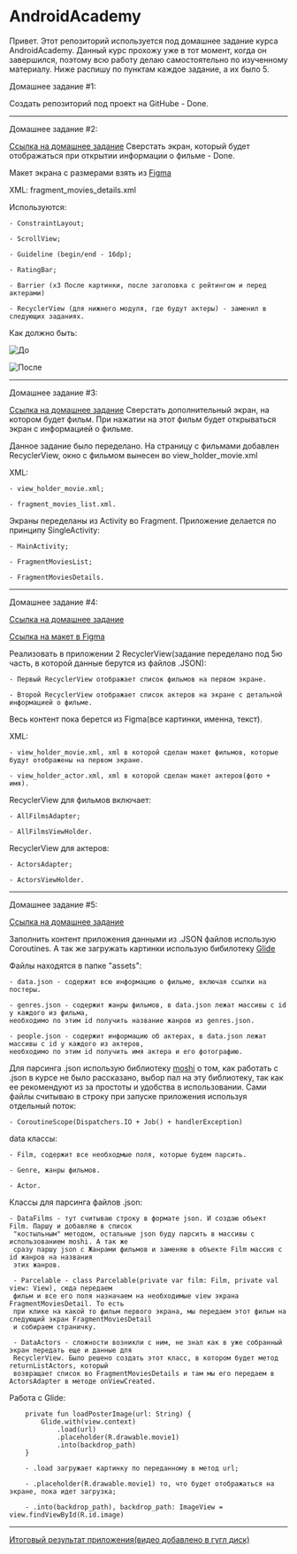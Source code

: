 # AndroidAcademy
Привет. Этот репозиторий используется под домашнее задание курса AndroidAcademy. Данный курс прохожу
уже в тот момент, когда он завершился, поэтому всю работу делаю самостоятельно по изученному материалу.
Ниже распишу по пунктам каждое задание, а их было 5.

Домашнее задание #1:

Создать репозиторий под проект на GitHube - Done.

----------------------------------------------------------------------------------------------------

Домашнее задание #2:

[Ссылка на домашнее задание](https://docs.google.com/document/d/e/2PACX-1vQ0axff0WGoR9pgNA-QnYHQFy_Vc6yzqTjPNesRIpEYY89p3OzBqd0SJVgQxHJ7isxxjL2hXWo8_8Fp/pub)
Сверстать экран, который будет отображаться при открытии информации о фильме - Done.

Макет экрана с размерами взять из [Figma](https://www.figma.com/file/p3e0HZexHmxwQaN9NcwAD9/Android-Academy?node-id=0%3A72)

XML: fragment_movies_details.xml

Используются:

    - ConstraintLayout;

    - ScrollView;

    - Guideline (begin/end - 16dp);

    - RatingBar;

    - Barrier (x3 После картинки, после заголовка с рейтингом и перед актерами)

    - RecyclerView (для нижнего модуля, где будут актеры) - заменил в следующих заданиях.

Как должно быть:

![До](https://github.com/Semyon-Ivakaev/AndroidAcademy/tree/master/readme_image/homework1.png)

![После](https://github.com/Semyon-Ivakaev/AndroidAcademy/tree/master/readme_image/homework1_done.png)

---------------------------------------------------------------------------------------------------

Домашнее задание #3:

[Ссылка на домашнее задание](https://docs.google.com/document/d/e/2PACX-1vRinJc51_6FSPPjN11LvWY8sJmL44uQzeks2wpg-OtptXXhV4I48aGWsHsuVbsHIbPdSB1xfNvQZPJ_/pub)
Сверстать дополнительный экран, на котором будет фильм. При нажатии на этот фильм будет открываться
экран с информацией о фильме.

Данное задание было переделано. На страницу с фильмами добавлен RecyclerView, окно с фильмом
вынесен во view_holder_movie.xml

XML:

    - view_holder_movie.xml;

    - fragment_movies_list.xml.

Экраны переделаны из Activity во Fragment. Приложение делается по принципу SingleActivity:

    - MainActivity;

    - FragmentMoviesList;

    - FragmentMoviesDetails.

---------------------------------------------------------------------------------------------------

Домашнее задание #4:

[Ссылка на домашнее задание](https://docs.google.com/document/d/e/2PACX-1vSTGNZY1BKh_SzzmxKy4ruyFc9nHE_DbVkY9Pj89cLsFlEQs_GKOfKAlOiutd_BNBfLQCRv3flPF6uR/pub)

[Ссылка на макет в Figma](https://www.figma.com/file/p3e0HZexHmxwQaN9NcwAD9/Android-Academy?node-id=0%3A72)

Реализовать в приложении 2 RecyclerView(задание переделано под 5ю часть, в которой данные берутся
из файлов .JSON):

    - Первый RecyclerView отображает список фильмов на первом экране.

    - Второй RecyclerView отображает список актеров на экране с детальной информацией о фильме.

Весь контент пока берется из Figma(все картинки, именна, текст).

XML:

    - view_holder_movie.xml, xml в которой сделан макет фильмов, которые будут отображены на первом экране.

    - view_holder_actor.xml, xml в которой сделан макет актеров(фото + имя).

RecyclerView для фильмов включает:

    - AllFilmsAdapter;

    - AllFilmsViewHolder.

RecyclerView для актеров:

    - ActorsAdapter;

    - ActorsViewHolder.

----------------------------------------------------------------------------------------------------

Домашнее задание #5:

[Ссылка на домашнее задание](https://docs.google.com/document/d/146nTjhH58N11yfNQLdK92gN0Hfd_P1GqNB9Bg8NH9Do/edit)

Заполнить контент приложения данными из .JSON файлов использую Coroutines. А так же загружать картинки
использую бибилотеку
[Glide](https://code.tutsplus.com/ru/tutorials/code-an-image-gallery-android-app-with-glide--cms-28207)

Файлы находятся в папке "assets":

    - data.json - содержит всю информацию о фильме, включая ссылки на постеры.

    - genres.json - содержит жанры фильмов, в data.json лежат массивы с id у каждого из фильма,
    необходимо по этим id получить название жанров из genres.json.

    - people.json - содержит информацию об актерах, в data.json лежат массивы с id у каждого из актеров,
    необходимо по этим id получить имя актера и его фотографию.

Для парсинга .json использую библиотеку
[moshi](https://github.com/square/moshi) о том, как работать с .json в курсе не было рассказано,
выбор пал на эту библиотеку, так как ее рекомендуют из за простоты и удобства в использовании.
Сами файлы считываю в строку при запуске приложения используя отдельный поток:

    - CoroutineScope(Dispatchers.IO + Job() + handlerException)

data классы:

    - Film, содержит все необходмые поля, которые будем парсить.

    - Genre, жанры фильмов.

    - Actor.

Классы для парсинга файлов .json:

    - DataFilms - тут считываю строку в формате json. И создаю объект Film. Паршу и добавляю в список
     "костыльным" методом, остальные json буду парсить в массивы с использованием moshi. А так же
     сразу паршу json с Жанрами фильмов и заменяю в объекте Film массив с id жанров на названия
     этих жанров.

     - Parcelable - class Parcelable(private var film: Film, private val view: View), сюда передаем
     фильм и все его поля назначаем на необходимые view экрана FragmentMoviesDetail. То есть
     при клике на какой то фильм первого экрана, мы передаем этот фильм на следующий экран FragmentMoviesDetail
     и собираем страничку.

     - DataActors - сложности возникли с ним, не знал как в уже собранный экран передать еще и данные для
     RecyclerView. Было решено создать этот класс, в котором будет метод returnListActors, который
     возвращает список во FragmentMoviesDetails и там мы его передаем в ActorsAdapter в методе onViewCreated.


Работа с Glide:

        private fun loadPosterImage(url: String) {
            Glide.with(view.context)
                .load(url)
                .placeholder(R.drawable.movie1)
                .into(backdrop_path)
        }

        - .load загружает картинку по переданному в метод url;

        - .placeholder(R.drawable.movie1) то, что будет отображаться на экране, пока идет загрузка;

        - .into(backdrop_path), backdrop_path: ImageView = view.findViewById(R.id.image)

----------------------------------------------------------------------------------------------------

[Итоговый результат приложения(видео добавлено в гугл диск)](https://drive.google.com/drive/u/0/folders/1KGSRKU-_nkeLTlWyHJtf93fgHAxewxBa)